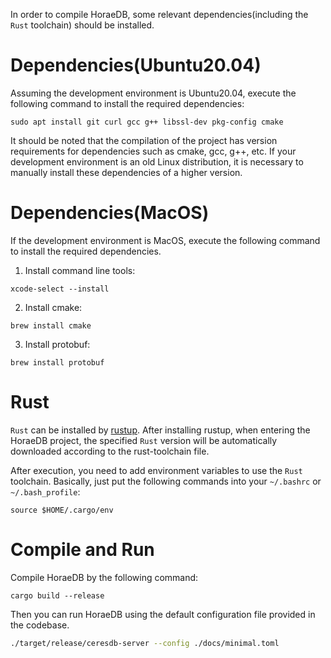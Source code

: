In order to compile HoraeDB, some relevant dependencies(including the `Rust` toolchain) should be installed.

# Dependencies(Ubuntu20.04)

Assuming the development environment is Ubuntu20.04, execute the following command to install the required dependencies:

```shell
sudo apt install git curl gcc g++ libssl-dev pkg-config cmake
```

It should be noted that the compilation of the project has version requirements for dependencies such as cmake, gcc, g++, etc. If your development environment is an old Linux distribution, it is necessary to manually install these dependencies of a higher version.

# Dependencies(MacOS)

If the development environment is MacOS, execute the following command to install the required dependencies.

1. Install command line tools:

```shell
xcode-select --install
```

2. Install cmake:

```shell
brew install cmake
```

3. Install protobuf:

```shell
brew install protobuf
```

# Rust

`Rust` can be installed by [rustup](https://rustup.rs/). After installing rustup, when entering the HoraeDB project, the specified `Rust` version will be automatically downloaded according to the rust-toolchain file.

After execution, you need to add environment variables to use the `Rust` toolchain. Basically, just put the following commands into your `~/.bashrc` or `~/.bash_profile`:

```shell
source $HOME/.cargo/env
```

# Compile and Run

Compile HoraeDB by the following command:

```
cargo build --release
```

Then you can run HoraeDB using the default configuration file provided in the codebase.

```bash
./target/release/ceresdb-server --config ./docs/minimal.toml
```
